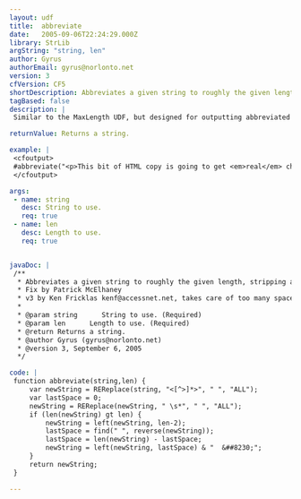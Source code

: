 ```yaml
---
layout: udf
title:  abbreviate
date:   2005-09-06T22:24:29.000Z
library: StrLib
argString: "string, len"
author: Gyrus
authorEmail: gyrus@norlonto.net
version: 3
cfVersion: CF5
shortDescription: Abbreviates a given string to roughly the given length, stripping any tags, making sure the ending doesn't chop a word in two, and adding an ellipsis character at the end.
tagBased: false
description: |
 Similar to the MaxLength UDF, but designed for outputting abbreviated lengths of HTML code (e.g. in list tables). Strips all tags, and makes sure any abbreviation is done to the last space within the given length. Also appends a properly escaped ellipsis character to the returned string.

returnValue: Returns a string.

example: |
 <cfoutput>
 #abbreviate("<p>This bit of HTML copy is going to get <em>real</em> chopped up!</p>", 40)#
 </cfoutput>

args:
 - name: string
   desc: String to use.
   req: true
 - name: len
   desc: Length to use.
   req: true


javaDoc: |
 /**
  * Abbreviates a given string to roughly the given length, stripping any tags, making sure the ending doesn't chop a word in two, and adding an ellipsis character at the end.
  * Fix by Patrick McElhaney
  * v3 by Ken Fricklas kenf@accessnet.net, takes care of too many spaces in text.
  * 
  * @param string      String to use. (Required)
  * @param len      Length to use. (Required)
  * @return Returns a string. 
  * @author Gyrus (gyrus@norlonto.net) 
  * @version 3, September 6, 2005 
  */

code: |
 function abbreviate(string,len) {
     var newString = REReplace(string, "<[^>]*>", " ", "ALL");
     var lastSpace = 0;
     newString = REReplace(newString, " \s*", " ", "ALL");
     if (len(newString) gt len) {
         newString = left(newString, len-2);
         lastSpace = find(" ", reverse(newString));
         lastSpace = len(newString) - lastSpace;
         newString = left(newString, lastSpace) & "  &##8230;";
     }    
     return newString;
 }

---
```


